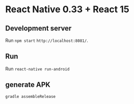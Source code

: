 # React Native 0.33 + React 15 


## Development server

Run `npm start`  `http://localhost:8081/`. 

## Run

Run `react-native run-android` 



## generate APK

`gradle assembleRelease`